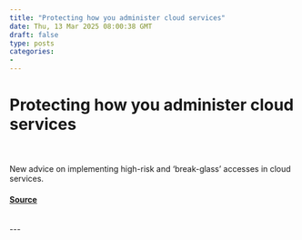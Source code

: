 ```yaml
---
title: "Protecting how you administer cloud services"
date: Thu, 13 Mar 2025 08:00:38 GMT
draft: false
type: posts
categories: 
- 
---
```

# Protecting how you administer cloud services

<br/>

<br/>
New advice on implementing high-risk and ‘break-glass’ accesses in cloud services.

#### [Source](https://www.ncsc.gov.uk/blog-post/protecting-how-you-administer-cloud-services)

<br/>
---
